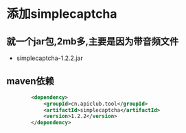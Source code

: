 # 添加simplecaptcha

## 就一个jar包,2mb多,主要是因为带音频文件

* simplecaptcha-1.2.2.jar

## maven依赖

```xml
		<dependency>
			<groupId>cn.apiclub.tool</groupId>
			<artifactId>simplecaptcha</artifactId>
			<version>1.2.2</version>
		</dependency>
```
